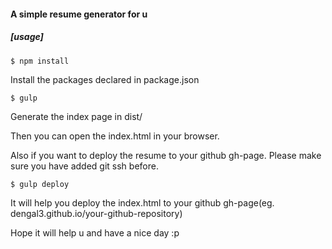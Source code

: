 #### A simple resume generator for u

##### [usage]
    $ npm install
Install the packages declared in package.json

    $ gulp
Generate the index page in dist/

Then you can open the index.html in your browser.

Also if you want to deploy the resume to your github gh-page.
Please make sure you have added git ssh before.

    $ gulp deploy
It will help you deploy the index.html to your github gh-page(eg. dengal3.github.io/your-github-repository)

Hope it will help u and have a nice day :p